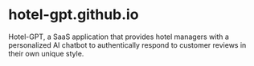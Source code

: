 # hotel-gpt.github.io
Hotel-GPT, a SaaS application that provides hotel managers with a personalized AI chatbot to authentically respond to customer reviews in their own unique style.
